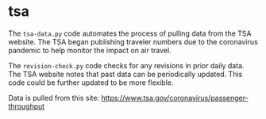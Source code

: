 # tsa
The `tsa-data.py` code automates the process of pulling data from the TSA website. The TSA began publishing traveler numbers due to the coronavirus pandemic to help monitor the impact on air travel.

The `revision-check.py` code checks for any revisions in prior daily data. The TSA website notes that past data can be periodically updated. This code could be further updated to be more flexible.

Data is pulled from this site: https://www.tsa.gov/coronavirus/passenger-throughput
